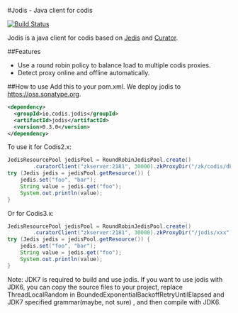 #Jodis - Java client for codis

[![Build Status](https://travis-ci.org/CodisLabs/jodis.svg)](https://travis-ci.org/CodisLabs/jodis)

Jodis is a java client for codis based on [Jedis](https://github.com/xetorthio/jedis) and [Curator](http://curator.apache.org/).

##Features
- Use a round robin policy to balance load to multiple codis proxies.
- Detect proxy online and offline automatically.

##How to use
Add this to your pom.xml. We deploy jodis to https://oss.sonatype.org.
```xml
<dependency>
  <groupId>io.codis.jodis</groupId>
  <artifactId>jodis</artifactId>
  <version>0.3.0</version>
</dependency>
```
To use it for Codis2.x:
```java
JedisResourcePool jedisPool = RoundRobinJedisPool.create()
        .curatorClient("zkserver:2181", 30000).zkProxyDir("/zk/codis/db_xxx/proxy").build();
try (Jedis jedis = jedisPool.getResource()) {
    jedis.set("foo", "bar");
    String value = jedis.get("foo");
    System.out.println(value);
}
```
Or for Codis3.x:
```java
JedisResourcePool jedisPool = RoundRobinJedisPool.create()
        .curatorClient("zkserver:2181", 30000).zkProxyDir("/jodis/xxx").build();
try (Jedis jedis = jedisPool.getResource()) {
    jedis.set("foo", "bar");
    String value = jedis.get("foo");
    System.out.println(value);
}
```
Note: JDK7 is required to build and use jodis. If you want to use jodis with JDK6, you can copy the source files to your project, replace ThreadLocalRandom in BoundedExponentialBackoffRetryUntilElapsed and JDK7 specified grammar(maybe, not sure) , and then compile with JDK6.
